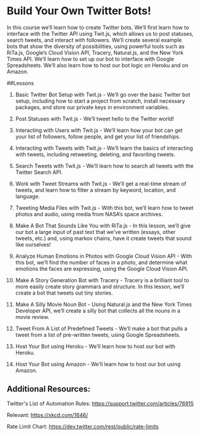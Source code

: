 # Build Your Own Twitter Bots!

In this course we’ll learn how to create Twitter bots. We’ll first learn how to interface with the Twitter API using Twit.js, which allows us to post statuses, search tweets, and interact with followers. We’ll create several example bots that show the diversity of possibilities, using powerful tools such as RiTa.js, Google’s Cloud Vision API, Tracery, Natural.js, and the New York Times API. We’ll learn how to set up our bot to interface with Google Spreadsheets. We’ll also learn how to host our bot logic on Heroku and on Amazon. 

##Lessons

1. Basic Twitter Bot Setup with Twit.js - We’ll go over the basic Twitter bot setup, including how to start a project from scratch, install necessary packages, and store our private keys in environment variables. 

2. Post Statuses with Twit.js - We’ll tweet hello to the Twitter world!

3. Interacting with Users with Twit.js - We’ll learn how your bot can get your list of followers, follow people, and get your list of friendships.

4. Interacting with Tweets with Twit.js - We’ll learn the basics of interacting with tweets, including retweeting, deleting, and favoriting tweets.

5. Search Tweets with Twit.js - We’ll learn how to search all tweets with the Twitter Search API.

6. Work with Tweet Streams with Twit.js - We’ll get a real-time stream of tweets, and learn how to filter a stream by keyword, location, and language. 

7. Tweeting Media Files with Twit.js - With this bot, we’ll learn how to tweet photos and audio, using media from NASA’s space archives. 

8. Make A Bot That Sounds Like You with RiTa.js - In this lesson, we’ll give our bot a large input of past text that we’ve written (essays, other tweets, etc.) and, using markov chains, have it create tweets that sound like ourselves! 

9. Analyze Human Emotions in Photos with Google Cloud Vision API - With this bot, we’ll find the number of faces in a photo, and determine what emotions the faces are expressing, using the Google Cloud Vision API. 

10. Make A Story Generation Bot with Tracery - Tracery is a brilliant tool to more easily create story grammars and structure. In this lesson, we’ll create a bot that tweets out tiny stories. 

11. Make A Silly Movie Noun Bot - Using Natural.js and the New York Times Developer API, we’ll create a silly bot that collects all the nouns in a movie review. 

12. Tweet From A List of Predefined Tweets - We’ll make a bot that pulls a tweet from a list of pre-written tweets, using Google Spreadsheets.

13. Host Your Bot using Heroku - We’ll learn how to host our bot with Heroku.

14. Host Your Bot using Amazon - We’ll learn how to host our bot using Amazon. 


## Additional Resources:

Twitter's List of Automation Rules: https://support.twitter.com/articles/76915

Relevant: https://xkcd.com/1646/

Rate Limit Chart: https://dev.twitter.com/rest/public/rate-limits